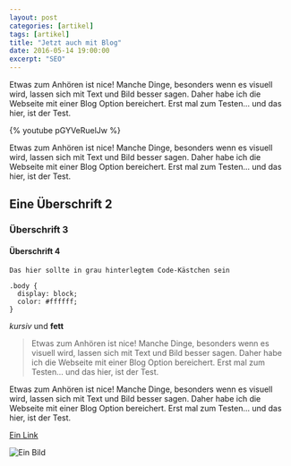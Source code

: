 ```yaml
---
layout: post
categories: [artikel]
tags: [artikel]
title: "Jetzt auch mit Blog"
date: 2016-05-14 19:00:00
excerpt: "SEO"
---
```

Etwas zum Anhören ist nice! Manche Dinge, besonders wenn es visuell wird, lassen sich mit Text und Bild besser sagen. Daher habe ich die Webseite mit einer Blog Option bereichert. Erst mal zum Testen... und das hier, ist der Test.

{% youtube pGYVeRuelJw %}

Etwas zum Anhören ist nice! Manche Dinge, besonders wenn es visuell wird, lassen sich mit Text und Bild besser sagen. Daher habe ich die Webseite mit einer Blog Option bereichert. Erst mal zum Testen... und das hier, ist der Test.

## Eine Überschrift 2

### Überschrift 3

#### Überschrift 4

`Das hier sollte in grau hinterlegtem Code-Kästchen sein`

```
.body {
  display: block;
  color: #ffffff;
}
```

*kursiv* und **fett**

> Etwas zum Anhören ist nice! Manche Dinge, besonders wenn es visuell wird, lassen sich mit Text und Bild besser sagen. Daher habe ich die Webseite mit einer Blog Option bereichert. Erst mal zum Testen... und das hier, ist der Test.

Etwas zum Anhören ist nice! Manche Dinge, besonders wenn es visuell wird, lassen sich mit Text und Bild besser sagen. Daher habe ich die Webseite mit einer Blog Option bereichert. Erst mal zum Testen... und das hier, ist der Test.

[Ein Link](http://aethermonolog.de)

![Ein Bild]({{site.url}}/images/profile-600.jpg)
